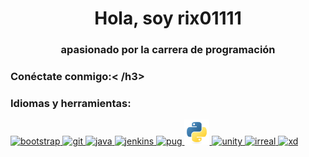 
<h1 align="center">Hola, soy rix01111</h1>
<h3 align="center">apasionado por la carrera de programación</h3>

<h3 align="left">Conéctate conmigo:< /h3>
<p align="left">
</p>

<h3 align="left">Idiomas y herramientas:</h3>
<p align="left"> <a href="https://getbootstrap.com" target="_blank" rel="noreferrer"> <img src="https://raw.githubusercontent.com/devicons/devicon /master/icons/bootstrap/bootstrap-plain-wordmark.svg" alt="bootstrap" width="40" height="40"/> </a> <a href="https://git-scm.com /" target="_blank" rel="noreferrer"> <img src="https://www.vectorlogo.zone/logos/git-scm/git-scm-icon.svg" alt="git" width=" 40" height="40"/> </a> <a href="https://www.java.com" target="_blank" rel="noreferrer"> <img src="https://raw. githubusercontent.com/devicons/devicon/master/icons/java/java-original.svg" alt="java" width="40" height="40"/> </a> <a href="https://www. jenkins.io" target="_blank" rel="noreferrer"> <img src="https://www.vectorlogo.zone/logos/jenkins/jenkins-icon.svg" alt="jenkins" width="40" height="40"/> </a> <a href="https://pugjs.org" target="_blank" rel="noreferrer"> <img src="https://cdn.worldvectorlogo.com/ logos/pug.svg" alt="pug" width="40" height="40"/> </a> <a href="https://www.python.org" target="_blank" rel=" sin referencia"><img src="https://raw.githubusercontent.com/devicons/devicon/master/icons/python/python-original.svg" alt="python" width="40" height="40"/> </ a> <a href="https://unity.com/" target="_blank" rel="noreferrer"> <img src="https://www.vectorlogo.zone/logos/unity3d/unity3d-icon. svg" alt="unity" width="40" height="40"/> </a> <a href="https://unrealengine.com/" target="_blank" rel="noreferrer"> <img src="https://raw.githubusercontent.com/kenangundogan/fontisto/036b7eca71aab1bef8e6a0518f7329f13ed62f6b/icons/svg/brand/unreal-engine.svg" alt="irreal" width="40"height="40"/> </a> <a href="https://www.adobe.com/products/xd.html" target="_blank" rel="noreferrer"> <img src="https: //cdn.worldvectorlogo.com/logos/adobe-xd.svg" alt="xd" ancho="40" altura="40"/> </a> </p>
